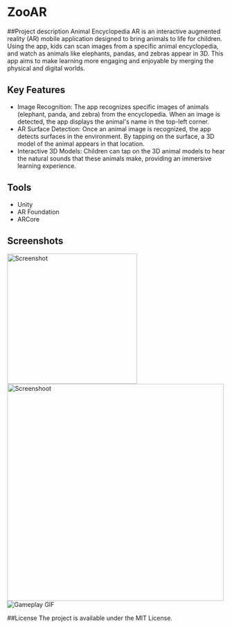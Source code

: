 # ZooAR

##Project description
Animal Encyclopedia AR is an interactive augmented reality (AR) mobile application designed to bring animals to life for children. Using the app, kids can scan images from a specific animal encyclopedia, and watch as animals like elephants, pandas, and zebras appear in 3D. This app aims to make learning more engaging and enjoyable by merging the physical and digital worlds.

## Key Features
- Image Recognition: The app recognizes specific images of animals (elephant, panda, and zebra) from the encyclopedia. When an image is detected, the app displays the animal's name in the top-left corner.
- AR Surface Detection: Once an animal image is recognized, the app detects surfaces in the environment. By tapping on the surface, a 3D model of the animal appears in that location.
- Interactive 3D Models: Children can tap on the 3D animal models to hear the natural sounds that these animals make, providing an immersive learning experience.

## Tools
- Unity
- AR Foundation
- ARCore

## Screenshots
<img src="Images/ZooAR.jpg" alt="Screenshot" width="300"/> <img src="Images/ZooAR_2.jpg" alt="Screenshoot" width="500"/>
![Gameplay GIF](Images/ZooAR.gif)

##License
The project is available under the MIT License.
